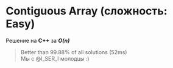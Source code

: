 # Contiguous Array (сложность: Easy)
Решение на **С++** за ***O(n)***
  > Better than 99.88% of all solutions (52ms)  
Мы с @I_SER_I молодцы :)
